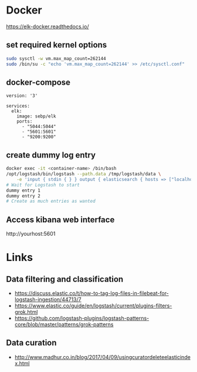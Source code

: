 
# Docker

https://elk-docker.readthedocs.io/

## set required kernel options

```bash
sudo sysctl -w vm.max_map_count=262144
sudo /bin/su -c "echo 'vm.max_map_count=262144' >> /etc/sysctl.conf"
```

## docker-compose

```
version: '3'

services:
  elk:
    image: sebp/elk
    ports:
      - "5044:5044"
      - "5601:5601"
      - "9200:9200"
```

## create dummy log entry

```bash
docker exec -it <container-name> /bin/bash
/opt/logstash/bin/logstash --path.data /tmp/logstash/data \
    -e 'input { stdin { } } output { elasticsearch { hosts => ["localhost"] } }'
# Wait for Logstash to start
dummy entry 1
dummy entry 2
# Create as much entries as wanted
```

## Access kibana web interface

http://yourhost:5601


# Links


## Data filtering and classification

- https://discuss.elastic.co/t/how-to-tag-log-files-in-filebeat-for-logstash-ingestion/44713/7
- https://www.elastic.co/guide/en/logstash/current/plugins-filters-grok.html
- https://github.com/logstash-plugins/logstash-patterns-core/blob/master/patterns/grok-patterns

## Data curation

- http://www.madhur.co.in/blog/2017/04/09/usingcuratordeleteelasticindex.html
